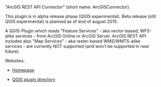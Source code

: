 "ArcGIS REST API Connector" (short name: ArcGISConnector). 

This plugin is in alpha release phase (QGIS experimental). Beta release (still QGIS experimental) is planned as of end of august 2015.

A QGIS-Plugin which reads "Feature Services" - aka vector-based, WFS-alike services - from ArcGIS Online or ArcGIS Server. ArcGIS REST API includes also "Map Services" - aka raster-based WMS/WMTS-alike services - are currently NOT supported (and won't be supported in near future).

Websites:

* [Homepage](http://giswiki.hsr.ch/QGIS_ArcGIS_REST_API_Connector_Plugin)

* [QGIS plugin directory](http://plugins.qgis.org/plugins/connector/)

